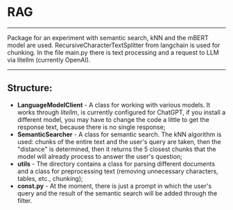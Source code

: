 # RAG

---
Package for an experiment with semantic search, kNN and the mBERT model are used. 
RecursiveCharacterTextSplitter from langchain is used for chunking. In the file main.py there is text processing and
a request to LLM via litellm (currently OpenAI).

---
## Structure:
- **LanguageModelClient** - A class for working with various models. It works through *litellm*, is currently configured
for ChatGPT, if you install a different model, you may have to change the code a little to get the response text,
because there is no single response;
- **SemanticSearcher** - A class for semantic search. The kNN algorithm is used: chunks of the entire text and the 
user's query are taken, then the "distance" is determined, then it returns the 5 closest chunks that the model will 
already process to answer the user's question;
- **utils** - The directory contains a class for parsing different documents and a class for preprocessing text 
(removing unnecessary characters, tables, etc., chunking);
- **const.py** - At the moment, there is just a prompt in which the user's query and the result of the semantic 
search will be added through the filter.
